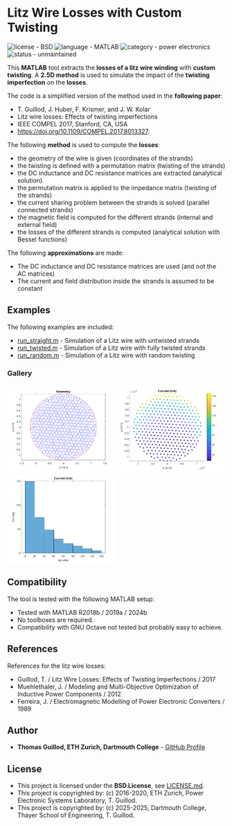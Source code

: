 # Litz Wire Losses with Custom Twisting

![license - BSD](https://img.shields.io/badge/license-BSD-green)
![language - MATLAB](https://img.shields.io/badge/language-MATLAB-blue)
![category - power electronics](https://img.shields.io/badge/category-power%20electronics-lightgrey)
![status - unmaintained](https://img.shields.io/badge/status-unmaintained-red)

This **MATLAB** tool extracts the **losses of a litz wire winding** with **custom twisting**.
A **2.5D method** is used to simulate the impact of the **twisting imperfection** on the **losses**.

The code is a simplified version of the method used in the **following paper**:
* T. Guillod, J. Huber, F. Krismer, and J. W. Kolar
* Litz wire losses: Effects of twisting imperfections
* IEEE COMPEL 2017, Stanford, CA, USA
* https://doi.org/10.1109/COMPEL.2017.8013327.

The following **method** is used to compute the **losses**:
* the geometry of the wire is given (coordinates of the strands)
* the twisting is defined with a permutation matrix (twisting of the strands)
* the DC inductance and DC resistance matrices are extracted (analytical solution)
* the permutation matrix is applied to the impedance matrix (twisting of the strands)
* the current sharing problem between the strands is solved (parallel connected strands)
* the magnetic field is computed for the different strands (internal and external field)
* the losses of the different strands is computed (analytical solution with Bessel functions)
 
The following **approximations** are made:
* The DC inductance and DC resistance matrices are used (and not the AC matrices)
* The current and field distribution inside the strands is assumed to be constant

## Examples

The following examples are included:
* [run_straight.m](run_straight.m) - Simulation of a Litz wire with untwisted strands
* [run_twisted.m](run_twisted.m) - Simulation of a Litz wire with fully twisted strands
* [run_random.m](run_random.m) - Simulation of a Litz wire with random twisting

### Gallery

<p float="middle">
    <img src="readme_img/geom.png" width="250">
    <img src="readme_img/current.png" width="250">
    <img src="readme_img/sharing.png" width="250">
</p>

## Compatibility

The tool is tested with the following MATLAB setup:
* Tested with MATLAB R2018b / 2019a / 2024b
* No toolboxes are required.
* Compatibility with GNU Octave not tested but probably easy to achieve.

## References

References for the litz wire losses:
* Guillod, T. / Litz Wire Losses: Effects of Twisting Imperfections / 2017
* Muehlethaler, J. / Modeling and Multi-Objective Optimization of Inductive Power Components / 2012
* Ferreira, J. / Electromagnetic Modelling of Power Electronic Converters / 1989

## Author

* **Thomas Guillod, ETH Zurich, Dartmouth College** - [GitHub Profile](https://github.com/otvam)

## License

* This project is licensed under the **BSD License**, see [LICENSE.md](LICENSE.md).
* This project is copyrighted by: (c) 2016-2020, ETH Zurich, Power Electronic Systems Laboratory, T. Guillod.
* This project is copyrighted by: (c) 2025-2025, Dartmouth College, Thayer School of Engineering, T. Guillod.
